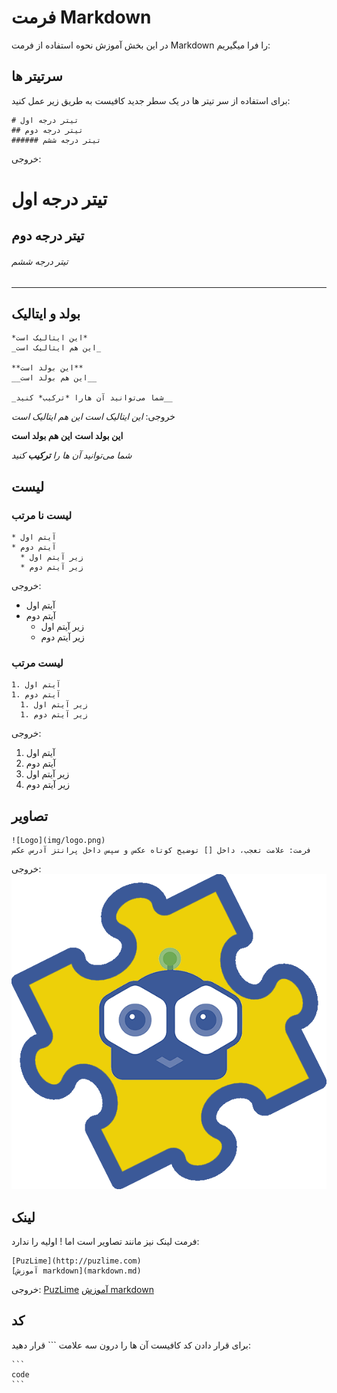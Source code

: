 # فرمت Markdown
در این بخش آموزش نحوه استفاده از فرمت Markdown را فرا میگیریم:

## سرتیتر ها
برای استفاده از سر تیتر ها در یک سطر جدید کافیست به طریق زیر عمل کنید:
```
# تیتر درجه اول
## تیتر درجه دوم
###### تیتر درجه ششم
```

خروجی:
# تیتر درجه اول
## تیتر درجه دوم
###### تیتر درجه ششم

----------

## بولد و ایتالیک
```
*این ایتالیک است*
_این هم ایتالیک است_

**این بولد است**
__این هم بولد است__

_شما می‌توانید آن هارا *ترکیب* کنید__
```

خروجی:
*این ایتالیک است*
_این هم ایتالیک است_

**این بولد است**
__این هم بولد است__

_شما می‌توانید آن ها را **ترکیب** کنید_

## لیست
### لیست نا مرتب
```
* آیتم اول
* آیتم دوم
  * زیر آیتم اول
  * زیر آیتم دوم
```
خروجی:
* آیتم اول
* آیتم دوم
  * زیر آیتم اول
  * زیر آیتم دوم

### لیست مرتب
```
1. آیتم اول
1. آیتم دوم
  1. زیر آیتم اول
  1. زیر آیتم دوم
```
خروجی:

1. آیتم اول
1. آیتم دوم
  1. زیر آیتم اول
  1. زیر آیتم دوم

## تصاویر
```
![Logo](img/logo.png)
فرمت: علامت تعجب، داخل [] توضیح کوتاه عکس و سپس داخل پرانتز آدرس عکس
```
خروجی:
![Logo](img/logo.png)

## لینک
فرمت لینک نیز مانند تصاویر است اما ! اولیه را ندارد:
```
[PuzLime](http://puzlime.com)
[آموزش markdown](markdown.md)
```
خروجی:
[PuzLime](http://puzlime.com)
[آموزش markdown](markdown.md)

## کد
برای قرار دادن کد کافیست آن ها را درون سه علامت ``` قرار دهید:

    ```
	code
	```
